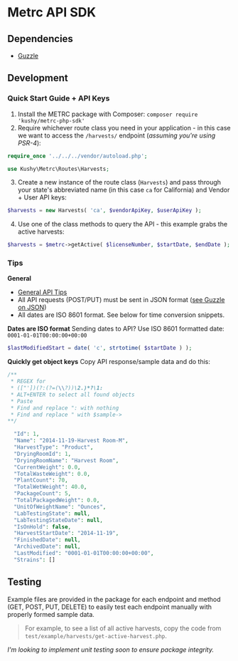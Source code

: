 # Metrc API SDK

## Dependencies

* [Guzzle](http://docs.guzzlephp.org/en/stable/quickstart.html)

## Development

### Quick Start Guide + API Keys

1. Install the METRC package with Composer: `composer require 'kushy/metrc-php-sdk'`
2. Require whichever route class you need in your application - in this case we want to access the `/harvests/` endpoint (*assuming you're using PSR-4*):
```php
require_once '../../../vendor/autoload.php';

use Kushy\Metrc\Routes\Harvests;
```
3. Create a new instance of the route class (`Harvests`) and pass through your state's abbreviated name (in this case `ca` for California) and Vendor + User API keys:
```php
$harvests = new Harvests( 'ca', $vendorApiKey, $userApiKey );
```
4. Use one of the class methods to query the API - this example grabs the active harvests:
```php
$harvests = $metrc->getActive( $licenseNumber, $startDate, $endDate );
```

### Tips

**General**
* [General API Tips](https://api-ca.metrc.com/Documentation/#getting_started_working_with_the_api)
* All API requests (POST/PUT) must be sent in JSON format ([see Guzzle on JSON](http://docs.guzzlephp.org/en/stable/request-options.html#json))
* All dates are ISO 8601 format. See below for time conversion snippets.

**Dates are ISO format**
Sending dates to API? Use ISO 8601 formatted date: `0001-01-01T00:00:00+00:00`

```php
$lastModifiedStart = date( 'c', strtotime( $startDate ) );
```

**Quickly get object keys**
Copy API response/sample data and do this:

```php
/**
 * REGEX for
 * (["'])(?:(?=(\\?))\2.)*?\1:
 * ALT+ENTER to select all found objects
 * Paste
 * Find and replace ": with nothing
 * Find and replace " with $sample->
**/

  "Id": 1,
  "Name": "2014-11-19-Harvest Room-M",
  "HarvestType": "Product",
  "DryingRoomId": 1,
  "DryingRoomName": "Harvest Room",
  "CurrentWeight": 0.0,
  "TotalWasteWeight": 0.0,
  "PlantCount": 70,
  "TotalWetWeight": 40.0,
  "PackageCount": 5,
  "TotalPackagedWeight": 0.0,
  "UnitOfWeightName": "Ounces",
  "LabTestingState": null,
  "LabTestingStateDate": null,
  "IsOnHold": false,
  "HarvestStartDate": "2014-11-19",
  "FinishedDate": null,
  "ArchivedDate": null,
  "LastModified": "0001-01-01T00:00:00+00:00",
  "Strains": []
```

## Testing

Example files are provided in the package for each endpoint and method (GET, POST, PUT, DELETE) to easily test each endpoint manually with properly formed sample data.

> For example, to see a list of all active harvests, copy the code from `test/example/harvests/get-active-harvest.php`.

*I'm looking to implement unit testing soon to ensure package integrity.*
